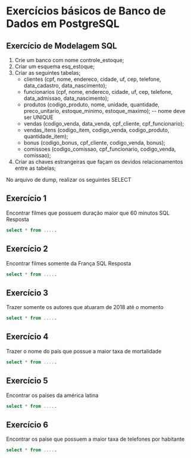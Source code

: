 # Exercícios básicos de Banco de Dados em PostgreSQL

## Exercício de Modelagem SQL

1. Crie um banco com nome controle_estoque;
2. Criar um esquema esq_estoque;
3. Criar as seguintes tabelas;
    - clientes (cpf, nome, endereco, cidade, uf, cep, telefone, data_cadastro, data_nascimento);
    - funcionarios (cpf, nome, endereco, cidade, uf, cep, telefone, data_admissao, data_nascimento); 
    - produtos (codigo_produto, nome, unidade, quantidade, preco_unitario, estoque_minimo, estoque_maximo); -- nome deve ser UNIQUE 
    - vendas (codigo_venda, data_venda, cpf_cliente, cpf_funcionario);
    - vendas_itens (codigo_item, codigo_venda, codigo_produto, quantidade_item);
    - bonus (codigo_bonus, cpf_cliente, codigo_venda, bonus); 
    - comissoes (codigo_comissao, cpf_funcionario, codigo_venda, comissao);
4. Criar as chaves estrangeiras que façam os devidos relacionamentos entre as tabelas;

No arquivo de dump, realizar os seguintes SELECT

## Exercício 1
Encontrar filmes que possuem duração maior que 60 minutos
SQL Resposta
```sql
select * from .....
```

## Exercício 2
Encontrar filmes somente da França
SQL Resposta
```sql
select * from .....
```

## Exercício 3
Trazer somente os autores que atuaram de 2018 até o momento
```sql
select * from .....
```

## Exercício 4
Trazer o nome do país que possue a maior taxa de mortalidade
```sql
select * from .....
```

## Exercício 5
Encontrar os países da américa latina
```sql
select * from .....
```

## Exercício 6
Encontrar os paíse que possuem a maior taxa de telefones por habitante
```sql
select * from .....
```